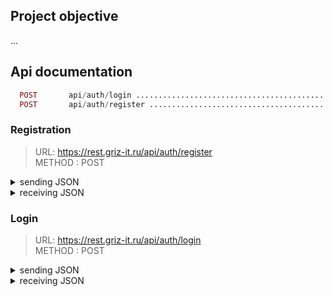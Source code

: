 

## Project objective
...
## Api documentation

```php
  POST       api/auth/login .................................................................................................................................................................... auth.login › Api\AuthController@login
  POST       api/auth/register ........................................................................................................................................................... auth.register › Api\AuthController@register
  ```


### Registration
> URL: https://rest.griz-it.ru/api/auth/register <br>
> METHOD : POST
<details>
<summary>sending JSON</summary>
<p>

```json
{
    "name": "Ivan",
    "surname": "Ivanov",
    "email": "ivcenko@mail.ru",
    "phone": "+79268547485",
    "password": "5",
    "password_confirmation": "5"
}
```
</p>
</details>
<details>
<summary>receiving JSON</summary>
<p>

```json
{
    "status": true,
    "access_token": "8|tnxHXT0254P3EFUOm91O7vLeGbTh5u9oQ9iA4cZ2",
    "token_type": "Bearer"
}
```
</p>
</details>


### Login
> URL: https://rest.griz-it.ru/api/auth/login <br>
> METHOD : POST
<details>
<summary>sending JSON</summary>
<p>

```json
{
    "login": "tet@mail.ru | +79854587474",
    "password": "MainUs92!",
}
```
</p>
</details>
<details>
<summary>receiving JSON</summary>
<p>

```json
{
    "status": true,
    "access_token": "8|tnxHXT0254P3EFUOm91O7vLeGbTh5u9oQ9iA4cZ2",
    "token_type": "Bearer"
}
```
</p>
</details>
